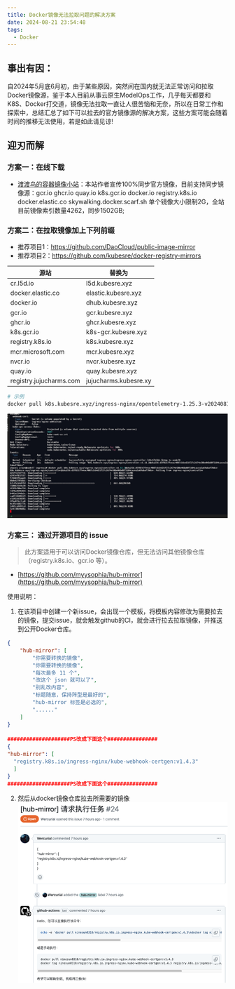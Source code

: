 ```yaml
---
title: Docker镜像无法拉取问题的解决方案
date: 2024-08-21 23:54:48
tags: 
  - Docker
---
```

## 事出有因：

自2024年5月底6月初，由于某些原因，突然间在国内就无法正常访问和拉取Docker镜像源，鉴于本人目前从事云原生ModelOps工作，几乎每天都要和K8S、Docker打交道，镜像无法拉取一直让人很苦恼和无奈，所以在日常工作和探索中，总结汇总了如下可以拉去的官方镜像源的解决方案，这些方案可能会随着时间的推移无法使用，若是如此请见谅!



## 迎刃而解

### 方案一：在线下载

- [渡渡鸟的容器镜像小站](https://docker.aityp.com/)：本站作者宣传100%同步官方镜像，目前支持同步镜像源：gcr.io ghcr.io quay.io k8s.gcr.io docker.io registry.k8s.io docker.elastic.co skywalking.docker.scarf.sh 单个镜像大小限制2G，全站目前镜像索引数量4262，同步1502GB;

  

### 方案二：在拉取镜像加上下列前缀

- 推荐项目1：https://github.com/DaoCloud/public-image-mirror
- 推荐项目2：https://github.com/kubesre/docker-registry-mirrors

| **源站** | **替换为** |
| --- | --- |
| cr.l5d.io | l5d.kubesre.xyz |
| docker.elastic.co | elastic.kubesre.xyz |
| docker.io | dhub.kubesre.xyz |
| gcr.io | gcr.kubesre.xyz |
| ghcr.io | ghcr.kubesre.xyz |
| k8s.gcr.io | k8s-gcr.kubesre.xyz |
| registry.k8s.io | k8s.kubesre.xyz |
| mcr.microsoft.com | mcr.kubesre.xyz |
| nvcr.io | nvcr.kubesre.xyz |
| quay.io | quay.kubesre.xyz |
| registry.jujucharms.com | jujucharms.kubesre.xy |

```bash
# 示例
docker pull k8s.kubesre.xyz/ingress-nginx/opentelemetry-1.25.3-v20240813-b93310d
```
![img](./pics/image_pull_error.jpg)

### 方案三： 通过开源项目的 issue

> 此方案适用于可以访问Docker镜像仓库，但无法访问其他镜像仓库（registry.k8s.io、gcr.io 等）。

- [https://github.com/myysophia/hub-mirror](https://github.com/myysophia/hub-mirror)

使用说明：

1. 在该项目中创建一个新issue，会出现一个模板，将模板内容修改为需要拉去的镜像，提交issue，就会触发github的CI，就会进行拉去拉取镜像，并推送到公开Docker仓库。

```json
{
    "hub-mirror": [
        "你需要转换的镜像",
        "你需要转换的镜像",
        "每次最多 11 个",
        "改这个 json 就可以了",
        "别乱改内容",
        "标题随意，保持阵型是最好的",
        "hub-mirror 标签是必选的",
        "......"
    ]
}

####################PS改成下面这个################
{
"hub-mirror": [
  "registry.k8s.io/ingress-nginx/kube-webhook-certgen:v1.4.3"
  ]
}
####################PS改成下面这个################
```

2. 然后从docker镜像仓库拉去所需要的镜像
![img](./pics/image_issue_pull.png)